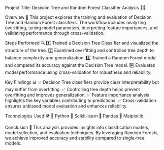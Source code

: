 Project Title: Decision Tree and Random Forest Classifier Analysis 🌳🤖

Overview 🚀
This project explores the training and evaluation of Decision Tree and Random Forest classifiers. The workflow includes analyzing overfitting, tuning model parameters, interpreting feature importances, and validating performance through cross-validation.

Steps Performed 🔍
1️⃣ Trained a Decision Tree Classifier and visualized the structure of the tree.
2️⃣ Examined overfitting and controlled tree depth to balance complexity and generalization.
3️⃣ Trained a Random Forest model and compared its accuracy against the Decision Tree model.
4️⃣ Evaluated model performance using cross-validation for robustness and reliability.

Key Findings 📊
✅ Decision Tree classifiers provide clear interpretability but may suffer from overfitting.
✅ Controlling tree depth helps prevent overfitting and improves generalization.
✅ Feature importance analysis highlights the key variables contributing to predictions.
✅ Cross-validation ensures unbiased model evaluation and enhances reliability.

Technologies Used 🛠️
🔹 Python
🔹 Scikit-learn
🔹 Pandas
🔹 Matplotlib

Conclusion 🎯
This analysis provides insights into classification models, model selection, and evaluation techniques. By leveraging Random Forests, we achieve improved accuracy and stability compared to single-tree models.
